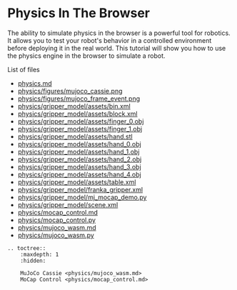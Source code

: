 # Physics In The Browser

The ability to simulate physics in the browser is a powerful tool for robotics. It allows you to test your robot's behavior in a controlled environment before deploying it in the real world. This tutorial will show you how to use the physics engine in the browser to simulate a robot.

List of files

- [physics.md](physics.md)
- [physics/figures/mujoco_cassie.png](physics/figures/mujoco_cassie.png)
- [physics/figures/mujoco_frame_event.png](physics/figures/mujoco_frame_event.png)
- [physics/gripper_model/assets/bin.xml](physics/gripper_model/assets/bin.xml)
- [physics/gripper_model/assets/block.xml](physics/gripper_model/assets/block.xml)
- [physics/gripper_model/assets/finger_0.obj](physics/gripper_model/assets/finger_0.obj)
- [physics/gripper_model/assets/finger_1.obj](physics/gripper_model/assets/finger_1.obj)
- [physics/gripper_model/assets/hand.stl](physics/gripper_model/assets/hand.stl)
- [physics/gripper_model/assets/hand_0.obj](physics/gripper_model/assets/hand_0.obj)
- [physics/gripper_model/assets/hand_1.obj](physics/gripper_model/assets/hand_1.obj)
- [physics/gripper_model/assets/hand_2.obj](physics/gripper_model/assets/hand_2.obj)
- [physics/gripper_model/assets/hand_3.obj](physics/gripper_model/assets/hand_3.obj)
- [physics/gripper_model/assets/hand_4.obj](physics/gripper_model/assets/hand_4.obj)
- [physics/gripper_model/assets/table.xml](physics/gripper_model/assets/table.xml)
- [physics/gripper_model/franka_gripper.xml](physics/gripper_model/franka_gripper.xml)
- [physics/gripper_model/mj_mocap_demo.py](physics/gripper_model/mj_mocap_demo.py)
- [physics/gripper_model/scene.xml](physics/gripper_model/scene.xml)
- [physics/mocap_control.md](physics/mocap_control.md)
- [physics/mocap_control.py](physics/mocap_control.py)
- [physics/mujoco_wasm.md](physics/mujoco_wasm.md)
- [physics/mujoco_wasm.py](physics/mujoco_wasm.py)

```{eval-rst}
.. toctree::
    :maxdepth: 1
    :hidden:
    
    MuJoCo Cassie <physics/mujoco_wasm.md>
    MoCap Control <physics/mocap_control.md>
```


